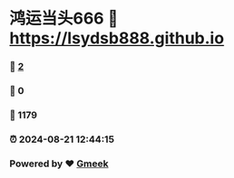 # 鸿运当头666 :link: https://lsydsb888.github.io 
### :page_facing_up: [2](https://lsydsb888.github.io/tag.html) 
### :speech_balloon: 0 
### :hibiscus: 1179 
### :alarm_clock: 2024-08-21 12:44:15 
### Powered by :heart: [Gmeek](https://github.com/Meekdai/Gmeek)

